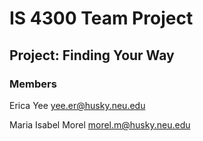 # IS 4300 Team Project

## Project: Finding Your Way

### Members
Erica Yee
yee.er@husky.neu.edu

Maria Isabel Morel
morel.m@husky.neu.edu

